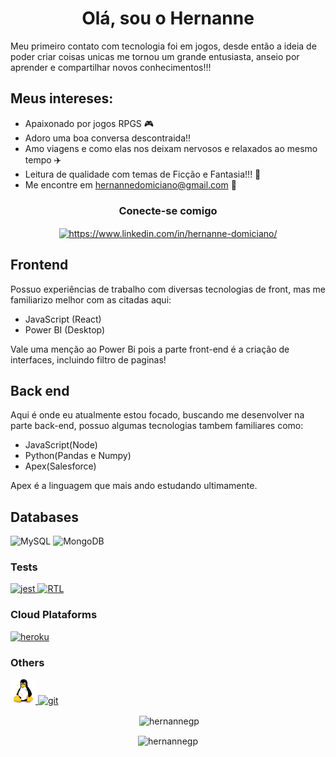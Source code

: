 <h1 align="center">Olá, sou o Hernanne</h1>

<p>
    Meu primeiro contato com tecnologia foi em jogos, desde então a ideia de poder criar coisas unicas me tornou um grande entusiasta, anseio por aprender e compartilhar novos conhecimentos!!! 
</p>

## Meus intereses:
- Apaixonado por jogos RPGS 🎮
- Adoro uma boa conversa descontraida!!
- Amo viagens e como elas nos deixam nervosos e relaxados ao mesmo tempo ✈️
- Leitura de qualidade com temas de Ficção e Fantasia!!! 📖
- Me encontre em hernannedomiciano@gmail.com 📧

<h3 align="center">Conecte-se comigo</h3>
<p align="center">
<a href="https://www.linkedin.com/in/hernanne-domiciano/" target="_blank"><img align="center" src="https://image.flaticon.com/icons/png/512/49/49656.png" alt="https://www.linkedin.com/in/hernanne-domiciano/" height="40" width="40" /></a>
</p>

## Frontend
  Possuo experiências de trabalho com diversas tecnologias de front, mas me familiarizo melhor com as citadas aqui:

  - JavaScript (React)
  - Power BI (Desktop)

  Vale uma menção ao Power Bi pois a parte front-end é a criação de interfaces, incluindo filtro de paginas!
<p>

## Back end
  Aqui é onde eu atualmente estou focado, buscando me desenvolver na parte back-end, possuo algumas tecnologias tambem familiares como:

  - JavaScript(Node)
  - Python(Pandas e Numpy)
  - Apex(Salesforce)

  Apex é a linguagem que mais ando estudando ultimamente.


## Databases

  ![MySQL](https://img.shields.io/badge/MySQL-00000F?style=for-the-badge&logo=mysql&logoColor=white)
  ![MongoDB](https://img.shields.io/badge/MongoDB-4EA94B?style=for-the-badge&logo=mongodb&logoColor=white)

<h3>Tests</h3>
<p>
    <a href="https://jestjs.io" target="_blank"> <img src="https://www.vectorlogo.zone/logos/jestjsio/jestjsio-icon.svg" alt="jest" width="40" height="40"/> </a>
    <a href="https://testing-library.com/" target="_blank"> <img src="https://testing-library.com/img/octopus-128x128.png" alt="RTL" width="40" height="40"/> </a> 
</p>


<h3>Cloud Plataforms</h3>
<p>
    <a href="https://heroku.com" target="_blank"> <img src="https://www.vectorlogo.zone/logos/heroku/heroku-icon.svg" alt="heroku" width="40" height="40"/> </a>
</p>

<h3>Others</h3>
<p>
    <a href="https://www.linux.org/" target="_blank"> <img src="https://raw.githubusercontent.com/devicons/devicon/master/icons/linux/linux-original.svg" alt="linux" width="40" height="40"/> </a>
    <a href="https://git-scm.com/" target="_blank"> <img src="https://www.vectorlogo.zone/logos/git-scm/git-scm-icon.svg" alt="git" width="40" height="40"/> </a>
<p>


<p align="center">&nbsp;<img align="center" src="https://github-readme-stats.vercel.app/api?username=hernannegp&show_icons=true&theme=onedark&locale=en" alt="hernannegp" /></p>

<p align="center"><img align="center" src="https://github-readme-streak-stats.herokuapp.com/?user=hernannegp&theme=dark" alt="hernannegp" /></p>

